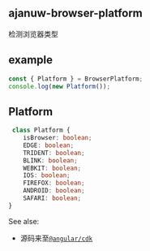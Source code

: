 ## ajanuw-browser-platform

检测浏览器类型

## example
```js
const { Platform } = BrowserPlatform;
console.log(new Platform());
```


## Platform
```ts
 class Platform {
    isBrowser: boolean;
    EDGE: boolean;
    TRIDENT: boolean;
    BLINK: boolean;
    WEBKIT: boolean;
    IOS: boolean;
    FIREFOX: boolean;
    ANDROID: boolean;
    SAFARI: boolean;
}
```

See alse:
  - 源码来至[`@angular/cdk`](https://github.com/angular/components)

